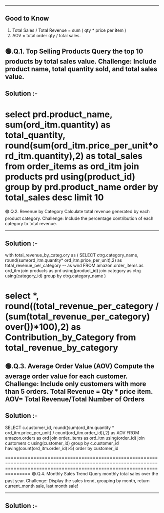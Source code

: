 ------------------
Good to Know 
---------------
1) Total Sales / Total Revenue = sum ( qty * price per item )
2) AOV = total order  qty / total sales. 








🟢.Q.1. Top Selling Products Query the top 10 products by total sales value.
Challenge: Include product name, total quantity sold, and total sales value.
--------------
Solution :-
--------------
select prd.product_name,
sum(ord_itm.quantity) as total_quantity,
round(sum(ord_itm.price_per_unit*ord_itm.quantity),2) as total_sales from order_items as ord_itm
join products prd
using(product_id)
group by prd.product_name 
order by total_sales desc limit 10
===============================================================================================================================================================
🟢.Q.2. Revenue by Category Calculate total revenue generated by each product category.
 Challenge: Include the percentage contribution of each category to total revenue.

--------------
Solution :-
--------------
with total_revenue_by_categ.ory as (
SELECT ctrg.category_name,
round(sum(ord_itm.quantity*
ord_itm.price_per_unit),2) as total_revenue_per_category
-- as wnd
FROM amazon.order_items as ord_itm
join products as prd
using(product_id)
join category as ctrg
using(category_id)
group by ctrg.category_name
)

select *,
round((total_revenue_per_category / 
(sum(total_revenue_per_category) over())*100),2) 
as Contribution_by_Category
from total_revenue_by_category
=====================================================================================================================================================================

🟢.Q.3. Average Order Value (AOV) Compute the average order value for each customer.
Challenge: Include only customers with more than 5 orders.
Total Revenue = Qty * price item.
AOV= Total Revenue/Total Number of Orders 
​
--------------
Solution :-
--------------

SELECT c.customer_id,
round((sum(ord_itm.quantity * ord_itm.price_per_unit)
/ count(ord_itm.order_id)),2) as AOV 
FROM amazon.orders as ord
join order_items as ord_itm
using(order_id)
join customers c
using(customer_id)
group by c.customer_id
having(count(ord_itm.order_id)>5)
order by customer_id

===========================================================================================================================================================================
🟢.Q.4. Monthly Sales Trend
Query monthly total sales over the past year.
Challenge: Display the sales trend, grouping by month, return current_month sale, last month sale!

--------------
Solution :-
--------------


